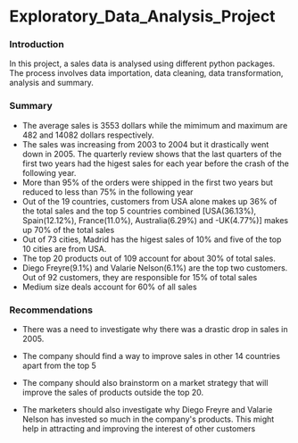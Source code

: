 # Exploratory_Data_Analysis_Project
### Introduction
In this project, a sales data is analysed using different python packages. The process involves data importation, data cleaning, data transformation, analysis and summary.




### Summary
- The average sales is 3553 dollars while the mimimum and maximum are 482 and 14082 dollars respectively.
- The sales was increasing from 2003 to 2004 but it drastically went down in 2005. The quarterly review shows that the last quarters of the first two years had the higest sales for each year before the crash of the following year.
- More than 95% of the orders were shipped in the first two years but reduced to less than 75% in the following year
- Out of the 19 countries, customers from USA alone makes up 36% of the total sales and the top 5 countries combined [USA(36.13%), Spain(12.12%), France(11.0%), Australia(6.29%) and -UK(4.77%)] makes up 70% of the total sales 
- Out of 73 cities, Madrid has the higest sales of 10% and five of the top 10 cities are from USA.
- The top 20 products out of 109 account for about 30% of total sales.
- Diego Freyre(9.1%) and Valarie Nelson(6.1%) are the top two customers. Out of 92 customers, they are responsible for 
15% of total sales
- Medium size deals account for 60% of all sales

### Recommendations
- There was a need to investigate why there was a drastic drop in sales in 2005.

- The company should find a way to improve sales in other 14 countries apart from the top 5

- The company should also brainstorm on a market strategy that will improve the sales of products outside the top 20.

- The marketers should also investigate why Diego Freyre and Valarie Nelson has invested so much in the company's products. This might help in attracting and improving the interest of other customers



